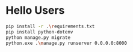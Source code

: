 # Hello Users
```bash
pip install -r .\requirements.txt
pip install python-dotenv
python manage.py migrate
python.exe .\manage.py runserver 0.0.0.0:8000
```
